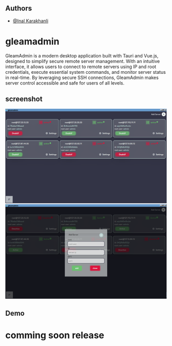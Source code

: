 
## Authors

- [@Inal Karakhanli](https://www.github.com/nickforhuman)

# gleamadmin

GleamAdmin is a modern desktop application built with Tauri and Vue.js, designed to simplify secure remote server management. With an intuitive interface, it allows users to connect to remote servers using IP and root credentials, execute essential system commands, and monitor server status in real-time. By leveraging secure SSH connections, GleamAdmin makes server control accessible and safe for users of all levels.

## screenshot
<img src="./ui.png"/>
<img src="./ui-modal.png"/>

## Demo

# comming soon release
